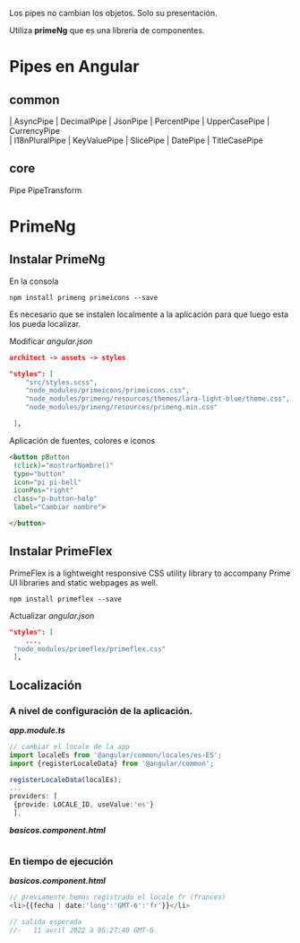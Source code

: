 Los pipes no cambian los objetos. Solo su presentación.

Utiliza **primeNg** que es una librería de componentes.

# Pipes en Angular 
## common
|  AsyncPipe 
|  DecimalPipe 
|  JsonPipe 
|  PercentPipe 
|  UpperCasePipe 
| CurrencyPipe  
|  l18nPluralPipe 
|  KeyValuePipe 
|  SlicePipe 
|  DatePipe 
|  TitleCasePipe 

## core
Pipe
PipeTransform


#  PrimeNg
## Instalar PrimeNg
En la consola 
```shell
npm install primeng primeicons --save
```
Es necesario que se instalen localmente a la aplicación para que luego esta los pueda localizar.


Modificar *angular.json*
```json
architect -> assets -> styles

"styles": [
	"src/styles.scss",
	"node_modules/primeicons/primeicons.css",
	"node_modules/primeng/resources/themes/lara-light-blue/theme.css",
	"node_modules/primeng/resources/primeng.min.css"

 ],
```

Aplicación de fuentes, colores e iconos
```html
<button pButton
 (click)="mostrarNombre()" 
 type="button"
 icon="pi pi-bell"
 iconPos="right"
 class="p-button-help"
 label="Cambiar nombre">

</button>
```

## Instalar PrimeFlex
PrimeFlex is a lightweight responsive CSS utility library to accompany Prime UI libraries and static webpages as well.
```shell
npm install primeflex --save
```

Actualizar *angular.json*
```json
"styles": [
	...,
 "node_modules/primeflex/primeflex.css"
 ],
```

## Localización
### A nivel de configuración de la aplicación.
***app.module.ts*** 
```typescript
// cambiar el locale de la app
import localeEs from '@angular/common/locales/es-ES';
import {registerLocaleData} from '@angular/common';

registerLocaleData(localEs);
...
providers: [
 {provide: LOCALE_ID, useValue:'es'}
 ],
```
***basicos.component.html***
```Typescript

```

### En tiempo de ejecución

***basicos.component.html***
```typescript
// previamente hemos registrado el locale fr (frances)
<li>{{fecha | date:'long':'GMT-6':'fr'}}</li>

// salida esperada
//-   11 avril 2022 à 05:27:40 GMT-6
```
